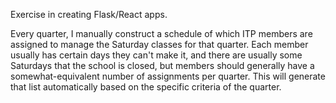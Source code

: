 Exercise in creating Flask/React apps.

Every quarter, I manually construct a schedule of which ITP members are assigned to manage the Saturday classes for that quarter. Each member usually has certain days they can't make it, and there are usually some Saturdays that the school is closed, but members should generally have a somewhat-equivalent number of assignments per quarter. This will generate that list automatically based on the specific criteria of the quarter.